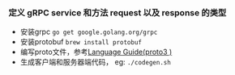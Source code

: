 ### 定义 gRPC service 和方法 request 以及 response 的类型


- 安装grpc `go get google.golang.org/grpc`
- 安装protobuf `brew install protobuf`
- 编写proto文件，参考[Language Guide(proto3 )](https://developers.google.com/protocol-buffers/docs/proto3#packages-and-name-resolution)
- 生成客户端和服务器端代码， eg: `./codegen.sh`